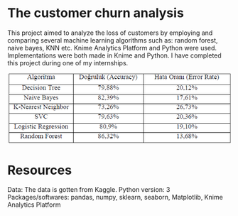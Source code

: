 # The customer churn analysis

This project aimed to analyze the loss of customers by employing and comparing several machine learning algorithms such as: random forest, naive bayes, KNN etc. Knime Analytics Platform and Python were used. Implementations were both made in Knime and Python. I have completed this project during one of my internships.

![The algorithms used](Images/algorithms.PNG "The algorithms were used")

# Resources

Data: The data is gotten from Kaggle.
Python version: 3
Packages/softwares: pandas, numpy, sklearn, seaborn, Matplotlib, Knime Analytics Platform


